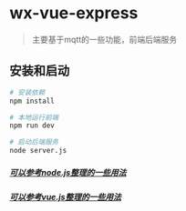 # wx-vue-express

> 主要基于mqtt的一些功能，前端后端服务

## 安装和启动

``` bash
# 安装依赖
npm install

# 本地运行前端
npm run dev

# 启动后端服务
node server.js

```
##### [可以参考node.js整理的一些用法](https://blog.csdn.net/wx19900503/article/category/9342786)
##### [可以参考vue.js整理的一些用法](https://blog.csdn.net/wx19900503/article/category/7838352)
